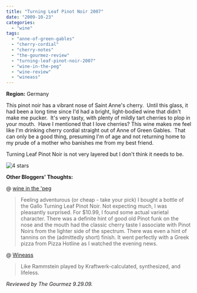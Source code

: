 ```yaml
---
title: "Turning Leaf Pinot Noir 2007"
date: "2009-10-23"
categories:
  - "wine"
tags:
  - "anne-of-green-gables"
  - "cherry-cordial"
  - "cherry-notes"
  - "the-gourmez-review"
  - "turning-leaf-pinot-noir-2007"
  - "wine-in-the-peg"
  - "wine-review"
  - "wineass"
---
```


**Region:** Germany

This pinot noir has a vibrant nose of Saint Anne's cherry.  Until this glass, it had been a long time since I'd had a bright, light-bodied wine that didn't make me pucker.  It's very tasty, with plenty of mildly tart cherries to plop in your mouth.  Have I mentioned that I love cherries? This wine makes me feel like I'm drinking cherry cordial straight out of Anne of Green Gables.  That can only be a good thing, presuming I'm of age and not returning home to my prude of a mother who banishes me from my best friend.

Turning Leaf Pinot Noir is not very layered but I don't think it needs to be.

![4 stars](http://s3.amazonaws.com/thegourmez-wpmedia/2009/02/rating_truffle1.gif "rating_truffle1")

**Other Bloggers' Thoughts:**

@ [wine in the 'peg](http://pegwine.wordpress.com/2006/02/10/turning-leaf-pinot-noir)

> Feeling adventurous (or cheap - take your pick) I bought a bottle of the Gallo Turning Leaf Pinot Noir. Not expecting much, I was pleasantly surprised. For $10.99, I found some actual varietal character. There was a definite hint of good old Pinot funk on the nose and the mouth had the classic cherry taste I associate with Pinot Noirs from the lighter side of the spectrum. There was even a hint of tannins on the (admittedly short) finish. It went perfectly with a Greek pizza from Pizza Hotline as I watched the evening news.

@ [Wineass](http://www.wineass.com/2007-turning-leaf-pinot-noir/)

> Like Rammstein played by Kraftwerk-calculated, synthesized, and lifeless.

_Reviewed by The Gourmez 9.29.09._
